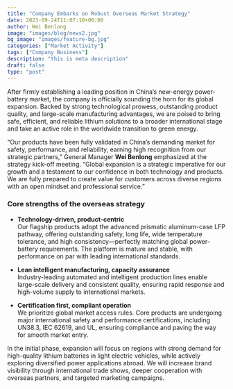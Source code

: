 ```yaml
---
title: "Company Embarks on Robust Overseas Market Strategy"
date: 2023-09-24T11:07:10+06:00
author: Wei Benlong
image: "images/blog/news2.jpg"
bg_image: "images/feature-bg.jpg"
categories: ["Market Activity"]
tags: ["Company Business"]
description: "this is meta description"
draft: false
type: "post"
---
```


After firmly establishing a leading position in China’s new-energy power-battery market, the company is officially sounding the horn for its global expansion. Backed by strong technological prowess, outstanding product quality, and large-scale manufacturing advantages, we are poised to bring safe, efficient, and reliable lithium solutions to a broader international stage and take an active role in the worldwide transition to green energy.

<!--more-->

“Our products have been fully validated in China’s demanding market for safety, performance, and reliability, earning high recognition from our strategic partners,” General Manager **Wei Benlong** emphasized at the strategy kick-off meeting. “Global expansion is a strategic imperative for our growth and a testament to our confidence in both technology and products. We are fully prepared to create value for customers across diverse regions with an open mindset and professional service.”

### Core strengths of the overseas strategy

- **Technology-driven, product-centric**  
  Our flagship products adopt the advanced prismatic aluminum-case LFP pathway, offering outstanding safety, long life, wide temperature tolerance, and high consistency—perfectly matching global power-battery requirements. The platform is mature and stable, with performance on par with leading international standards.

- **Lean intelligent manufacturing, capacity assurance**  
  Industry-leading automated and intelligent production lines enable large-scale delivery and consistent quality, ensuring rapid response and high-volume supply to international markets.

- **Certification first, compliant operation**  
  We prioritize global market access rules. Core products are undergoing major international safety and performance certifications, including UN38.3, IEC 62619, and UL, ensuring compliance and paving the way for smooth market entry.

In the initial phase, expansion will focus on regions with strong demand for high-quality lithium batteries in light electric vehicles, while actively exploring diversified power applications abroad. We will increase brand visibility through international trade shows, deeper cooperation with overseas partners, and targeted marketing campaigns.
